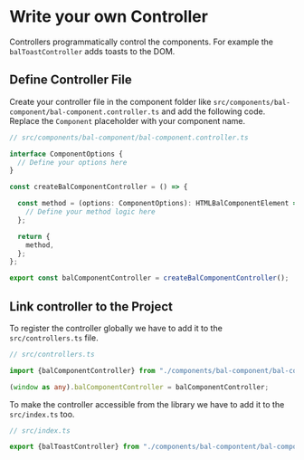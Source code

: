 # Write your own Controller

Controllers programmatically control the components. For example the `balToastController` adds toasts to the DOM.

## Define Controller File

Create your controller file in the component folder like `src/components/bal-component/bal-component.controller.ts` and add the following code.
Replace the `Component` placeholder with your component name.

```typescript
// src/components/bal-component/bal-component.controller.ts

interface ComponentOptions {
  // Define your options here
}

const createBalComponentController = () => {

  const method = (options: ComponentOptions): HTMLBalComponentElement => {
    // Define your method logic here
  };

  return {
    method,
  };
};

export const balComponentController = createBalComponentController();
```

## Link controller to the Project

To register the controller globally we have to add it to the `src/controllers.ts` file.

```typescript
// src/controllers.ts

import {balComponentController} from "./components/bal-component/bal-component.controller";

(window as any).balComponentController = balComponentController;
```

To make the controller accessible from the library we have to add it to the `src/index.ts` too.

```typescript
// src/index.ts

export {balToastController} from "./components/bal-compontent/bal-compontent.controller";
```
